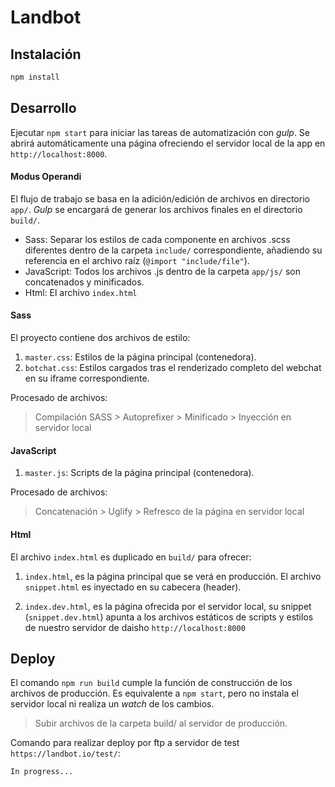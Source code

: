 # Landbot

## Instalación
```bash
npm install
```

## Desarrollo
Ejecutar `npm start` para iniciar las tareas de automatización con *gulp*.
Se abrirá automáticamente una página ofreciendo el servidor local de la app en `http://localhost:8000`.

#### Modus Operandi
El flujo de trabajo se basa en la adición/edición de archivos en directorio `app/`. *Gulp* se encargará de generar los archivos finales en el directorio `build/`.
- Sass: Separar los estilos de cada componente en archivos .scss diferentes dentro de la carpeta `include/` correspondiente, añadiendo su referencia en el archivo raíz (`@import "include/file"`).
- JavaScript: Todos los archivos .js dentro de la carpeta `app/js/` son concatenados y minificados.
- Html: El archivo `index.html`


#### Sass
El proyecto contiene dos archivos de estilo:
1. `master.css`: Estilos de la página principal (contenedora).
2. `botchat.css`: Estilos cargados tras el renderizado completo del webchat en su iframe correspondiente.

Procesado de archivos:
> Compilación SASS > Autoprefixer > Minificado > Inyección en servidor local

#### JavaScript
1. `master.js`: Scripts de la página principal (contenedora).

Procesado de archivos:
> Concatenación > Uglify > Refresco de la página en servidor local

#### Html
El archivo `index.html` es duplicado en `build/` para ofrecer:
1. `index.html`, es la página principal que se verá en producción. El archivo `snippet.html` es inyectado en su cabecera (header).

2. `index.dev.html`, es la página ofrecida por el servidor local, su snippet (`snippet.dev.html`) apunta a los archivos estáticos de scripts y estilos de nuestro servidor de daisho `http://localhost:8000`


## Deploy
El comando `npm run build` cumple la función de construcción de los archivos de producción. Es equivalente a `npm start`, pero no instala el servidor local ni realiza un *watch* de los cambios.

> Subir archivos de la carpeta build/ al servidor de producción.

Comando para realizar deploy por ftp a servidor de test `https://landbot.io/test/`:
```bash
In progress...
```

